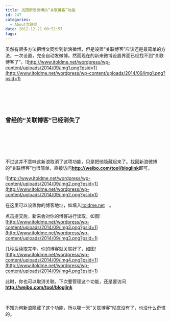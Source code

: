 ```yaml
---
title: 找回新浪微博的“关联博客”功能
id: 247
categories:
  - About互联网
date: 2012-12-21 00:52:57
tags:
---
```


虽然有很多方法把博文同步到新浪微博，但是设置“关联博客”应该还是最简单的方法，一次设置，完全自动发微博。然而现在的新来微博设置界面已经找不到“关联博客了”。![http://www.itoldme.net/wordpress/wp-content/uploads/2014/09/img1.png?psid=1](http://www.itoldme.net/wordpress/wp-content/uploads/2014/09/img1.png?psid=1)

&nbsp;

&nbsp;

&nbsp;

<span style="font-size: large;">**曾经的“关联博客”已经消失了**</span>

&nbsp;

&nbsp;

&nbsp;

不过这并不意味这新浪取消了这项功能，只是把他隐藏起来了。找回新浪微博的“关联博客”也很简单，直接访问[**<span style="text-decoration: underline;">http://weibo.com/tool/bloglink</span>**](http://weibo.com/tool/bloglink "http://weibo.com/tool/bloglink")即可。

![http://www.itoldme.net/wordpress/wp-content/uploads/2014/09/img2.png?psid=1](http://www.itoldme.net/wordpress/wp-content/uploads/2014/09/img2.png?psid=1)

在这里可以设置你的博客地址，如填入[itoldme.net](http://itoldme.net)　。

点击提交后，新来会对你的博客进行读取，如图![http://www.itoldme.net/wordpress/wp-content/uploads/2014/09/img3.png?psid=1](http://www.itoldme.net/wordpress/wp-content/uploads/2014/09/img3.png?psid=1)

几秒后读取完毕，你的博客就关联好了，如图![http://www.itoldme.net/wordpress/wp-content/uploads/2014/09/img4.png?psid=1](http://www.itoldme.net/wordpress/wp-content/uploads/2014/09/img4.png?psid=1)

此时，你也可以取消关联。下次要管理这个功能，还是要访问[**<span style="text-decoration: underline;">http://weibo.com/tool/bloglink</span>**](http://weibo.com/tool/bloglink "http://weibo.com/tool/bloglink")

&nbsp;

不知为何新浪隐藏了这个功能，所以哪一天“关联博客”彻底没有了，也没什么奇怪的。